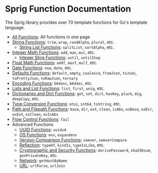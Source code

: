 # Sprig Function Documentation

The Sprig library provides over 70 template functions for Go's template language.

- [All Functions](all.md): All functions in one page
- [String Functions](strings.md): `trim`, `wrap`, `randAlpha`, `plural`, etc.
  - [String List Functions](string_slice.md): `splitList`, `sortAlpha`, etc.
- [Integer Math Functions](math.md): `add`, `max`, `mul`, etc.
  - [Integer Slice Functions](integer_slice.md): `until`, `untilStep`
- [Float Math Functions](mathf.md): `addf`, `maxf`, `mulf`, etc.
- [Date Functions](date.md): `now`, `date`, etc.
- [Defaults Functions](defaults.md): `default`, `empty`, `coalesce`, `fromJson`, `toJson`, `toPrettyJson`, `toRawJson`, `ternary`
- [Encoding Functions](encoding.md): `b64enc`, `b64dec`, etc.
- [Lists and List Functions](lists.md): `list`, `first`, `uniq`, etc.
- [Dictionaries and Dict Functions](dicts.md): `get`, `set`, `dict`, `hasKey`, `pluck`, `dig`, `deepCopy`, etc.
- [Type Conversion Functions](conversion.md): `atoi`, `int64`, `toString`, etc.
- [Path and Filepath Functions](paths.md): `base`, `dir`, `ext`, `clean`, `isAbs`, `osBase`, `osDir`, `osExt`, `osClean`, `osIsAbs`
- [Flow Control Functions](flow_control.md): `fail`
- Advanced Functions
  - [UUID Functions](uuid.md): `uuidv4`
  - [OS Functions](os.md): `env`, `expandenv`
  - [Version Comparison Functions](semver.md): `semver`, `semverCompare`
  - [Reflection](reflection.md): `typeOf`, `kindIs`, `typeIsLike`, etc.
  - [Cryptographic and Security Functions](crypto.md): `derivePassword`, `sha256sum`, `genPrivateKey`, etc.
  - [Network](network.md): `getHostByName`
  - [URL](url.md): `urlParse`, `urlJoin`
